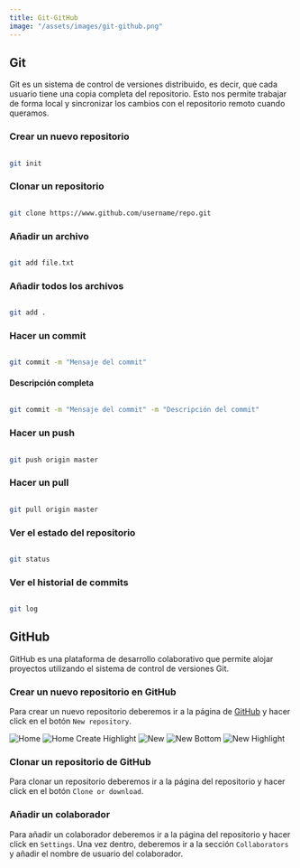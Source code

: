 ```yaml
---
title: Git-GitHub
image: "/assets/images/git-github.png"
---
```


<!-- @import "[TOC]" {cmd="toc" depthFrom=1 depthTo=6 orderedList=false} -->

## Git

Git es un sistema de control de versiones distribuido, es decir, que cada usuario tiene una copia completa del repositorio. Esto nos permite trabajar de forma local y sincronizar los cambios con el repositorio remoto cuando queramos.

### Crear un nuevo repositorio

```bash

git init
```

### Clonar un repositorio

```bash

git clone https://www.github.com/username/repo.git
```

### Añadir un archivo

```bash

git add file.txt
```

### Añadir todos los archivos

```bash

git add .
```

### Hacer un commit

```bash

git commit -m "Mensaje del commit"
```

#### Descripción completa

```bash

git commit -m "Mensaje del commit" -m "Descripción del commit"
```

### Hacer un push

```bash

git push origin master
```

### Hacer un pull

```bash

git pull origin master
```

### Ver el estado del repositorio

```bash

git status
```

### Ver el historial de commits

```bash

git log
```

## GitHub

GitHub es una plataforma de desarrollo colaborativo que permite alojar proyectos utilizando el sistema de control de versiones Git.

### Crear un nuevo repositorio en GitHub

Para crear un nuevo repositorio deberemos ir a la página de [GitHub](www.github.com) y hacer click en el botón `New repository`.

![Home](/assets/images/home.png)
![Home Create Highlight](/assets/images/home_create.png)
![New](/assets/images/new.png)
![New Bottom](/assets/images/new_bottom.png)
![New Highlight](/assets/images/new_bottom_create.png)

### Clonar un repositorio de GitHub

Para clonar un repositorio deberemos ir a la página del repositorio y hacer click en el botón `Clone or download`.

### Añadir un colaborador

Para añadir un colaborador deberemos ir a la página del repositorio y hacer click en `Settings`. Una vez dentro, deberemos ir a la sección `Collaborators` y añadir el nombre de usuario del colaborador.
